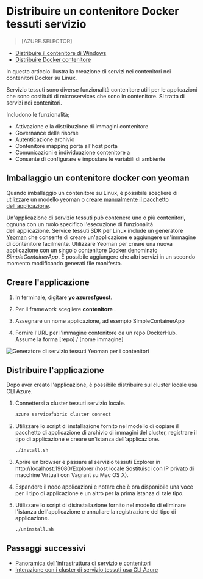 <properties
   pageTitle="Servizio tessuti e distribuzione i contenitori di Linux | Microsoft Azure"
   description="Infrastruttura di servizio e l'utilizzo della contenitori Docker distribuire le applicazioni di microservice. In questo articolo descrive le funzionalità offerte da tessuti servizi per i contenitori e su come distribuire un'immagine di contenitore Docker in un cluster"
   services="service-fabric"
   documentationCenter=".net"
   authors="msfussell"
   manager="timlt"
   editor=""/>

<tags
   ms.service="service-fabric"
   ms.devlang="dotnet"
   ms.topic="article"
   ms.tgt_pltfrm="NA"
   ms.workload="NA"
   ms.date="10/24/2016"
   ms.author="msfussell"/>

# <a name="deploy-a-docker-container-to-service-fabric"></a>Distribuire un contenitore Docker tessuti servizio

> [AZURE.SELECTOR]
- [Distribuire il contenitore di Windows](service-fabric-deploy-container.md)
- [Distribuire Docker contenitore](service-fabric-deploy-container-linux.md)

In questo articolo illustra la creazione di servizi nei contenitori nei contenitori Docker su Linux.

Servizio tessuti sono diverse funzionalità contenitore utili per le applicazioni che sono costituiti di microservices che sono in contenitore. Si tratta di servizi nei contenitori.

Includono le funzionalità;

- Attivazione e la distribuzione di immagini contenitore
- Governance delle risorse
- Autenticazione archivio
- Contenitore mapping porta all'host porta
- Comunicazioni e individuazione contenitore a
- Consente di configurare e impostare le variabili di ambiente


## <a name="packaging-a-docker-container-with-yeoman"></a>Imballaggio un contenitore docker con yeoman
Quando imballaggio un contenitore su Linux, è possibile scegliere di utilizzare un modello yeoman o [creare manualmente il pacchetto dell'applicazione](service-fabric-deploy-container.md#manually-packaging-and-deploying-a-container).

Un'applicazione di servizio tessuti può contenere uno o più contenitori, ognuna con un ruolo specifico l'esecuzione di funzionalità dell'applicazione. Service tessuti SDK per Linux include un generatore [Yeoman](http://yeoman.io/) che consente di creare un'applicazione e aggiungere un'immagine di contenitore facilmente. Utilizzare Yeoman per creare una nuova applicazione con un singolo contenitore Docker denominato *SimpleContainerApp*. È possibile aggiungere che altri servizi in un secondo momento modificando generati file manifesto.

## <a name="create-the-application"></a>Creare l'applicazione

1. In terminale, digitare **yo azuresfguest**.

2. Per il framework scegliere **contenitore** .

3. Assegnare un nome applicazione, ad esempio SimpleContainerApp

4. Fornire l'URL per l'immagine contenitore da un repo DockerHub. Assume la forma [repo] / [nome immagine]

![Generatore di servizio tessuti Yeoman per i contenitori][sf-yeoman]

## <a name="deploy-the-application"></a>Distribuire l'applicazione

Dopo aver creato l'applicazione, è possibile distribuire sul cluster locale usa CLI Azure.

1. Connettersi a cluster tessuti servizio locale.

    ```bash
    azure servicefabric cluster connect
    ```

2. Utilizzare lo script di installazione fornito nel modello di copiare il pacchetto di applicazione di archivio di immagini del cluster, registrare il tipo di applicazione e creare un'istanza dell'applicazione.

    ```bash
    ./install.sh
    ```

3. Aprire un browser e passare al servizio tessuti Explorer in http://localhost:19080/Explorer (host locale Sostituisci con IP privato di macchine Virtuali con Vagrant su Mac OS X).

4. Espandere il nodo applicazioni e notare che è ora disponibile una voce per il tipo di applicazione e un altro per la prima istanza di tale tipo.

5. Utilizzare lo script di disinstallazione fornito nel modello di eliminare l'istanza dell'applicazione e annullare la registrazione del tipo di applicazione.

    ```bash
    ./uninstall.sh
    ```

## <a name="next-steps"></a>Passaggi successivi

- [Panoramica dell'infrastruttura di servizio e contenitori](service-fabric-containers-overview.md)
- [Interazione con i cluster di servizio tessuti usa CLI Azure](service-fabric-azure-cli.md)

<!-- Images -->
[sf-yeoman]: ./media/service-fabric-deploy-container-linux/sf-container-yeoman.png

